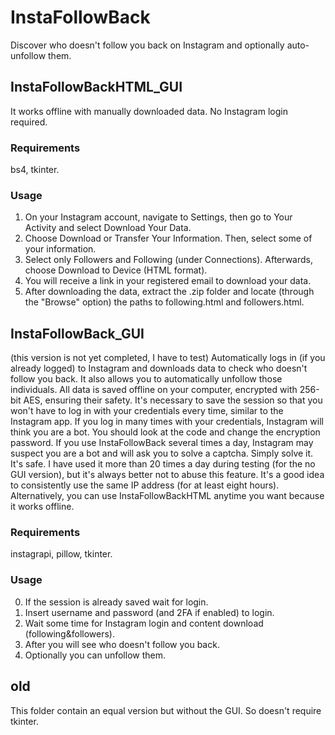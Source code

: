 # InstaFollowBack

Discover who doesn't follow you back on Instagram and optionally auto-unfollow them.

## InstaFollowBackHTML_GUI
It works offline with manually downloaded data. No Instagram login required.

### Requirements
bs4, tkinter.

### Usage
 1. On your Instagram account, navigate to Settings, then go to Your Activity and select Download Your Data.
 2. Choose Download or Transfer Your Information. Then, select some of your information.
 3. Select only Followers and Following (under Connections). Afterwards, choose Download to Device (HTML format).
 4. You will receive a link in your registered email to download your data.
 5. After downloading the data, extract the .zip folder and locate (through the "Browse" option) the paths to following.html and followers.html.

## InstaFollowBack_GUI
(this version is not yet completed, I have to test)
Automatically logs in (if you already logged) to Instagram and downloads data to check who doesn't follow you back. It also allows you to automatically unfollow those individuals.
All data is saved offline on your computer, encrypted with 256-bit AES, ensuring their safety. It's necessary to save the session so that you won't have to log in with your credentials every time, similar to the Instagram app. If you log in many times with your credentials, Instagram will think you are a bot. You should look at the code and change the encryption password. 
If you use InstaFollowBack several times a day, Instagram may suspect you are a bot and will ask you to solve a captcha. Simply solve it. It's safe. I have used it more than 20 times a day during testing (for the no GUI version), but it's always better not to abuse this feature. It's a good idea to consistently use the same IP address (for at least eight hours). Alternatively, you can use InstaFollowBackHTML anytime you want because it works offline.

### Requirements
instagrapi, pillow, tkinter.

### Usage
 0. If the session is already saved wait for login.
 1. Insert username and password (and 2FA if enabled) to login.
 2. Wait some time for Instagram login and content download (following&followers).
 3. After you will see who doesn't follow you back.
 4. Optionally you can unfollow them.

## old
This folder contain an equal version but without the GUI. So doesn't require tkinter.
